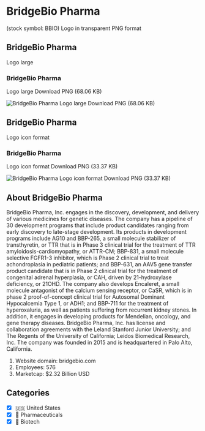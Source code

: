 # BridgeBio Pharma
 (stock symbol: BBIO) Logo in transparent PNG format

## BridgeBio Pharma
 Logo large

### BridgeBio Pharma
 Logo large Download PNG (68.06 KB)

![BridgeBio Pharma
 Logo large Download PNG (68.06 KB)](/img/orig/BBIO_BIG-0c167a23.png)

## BridgeBio Pharma
 Logo icon format

### BridgeBio Pharma
 Logo icon format Download PNG (33.37 KB)

![BridgeBio Pharma
 Logo icon format Download PNG (33.37 KB)](/img/orig/BBIO-5a866a0a.png)

## About BridgeBio Pharma


BridgeBio Pharma, Inc. engages in the discovery, development, and delivery of various medicines for genetic diseases. The company has a pipeline of 30 development programs that include product candidates ranging from early discovery to late-stage development. Its products in development programs include AG10 and BBP-265, a small molecule stabilizer of transthyretin, or TTR that is in Phase 3 clinical trial for the treatment of TTR amyloidosis-cardiomyopathy, or ATTR-CM; BBP-831, a small molecule selective FGFR1-3 inhibitor, which is Phase 2 clinical trial to treat achondroplasia in pediatric patients; and BBP-631, an AAV5 gene transfer product candidate that is in Phase 2 clinical trial for the treatment of congenital adrenal hyperplasia, or CAH, driven by 21-hydroxylase deficiency, or 21OHD. The company also develops Encaleret, a small molecule antagonist of the calcium sensing receptor, or CaSR, which is in phase 2 proof-of-concept clinical trial for Autosomal Dominant Hypocalcemia Type 1, or ADH1; and BBP-711 for the treatment of hyperoxaluria, as well as patients suffering from recurrent kidney stones. In addition, it engages in developing products for Mendelian, oncology, and gene therapy diseases. BridgeBio Pharma, Inc. has license and collaboration agreements with the Leland Stanford Junior University; and The Regents of the University of California; Leidos Biomedical Research, Inc. The company was founded in 2015 and is headquartered in Palo Alto, California.

1. Website domain: bridgebio.com
2. Employees: 576
3. Marketcap: $2.32 Billion USD


## Categories
- [x] 🇺🇸 United States
- [x] 💊 Pharmaceuticals
- [x] 🧬 Biotech
